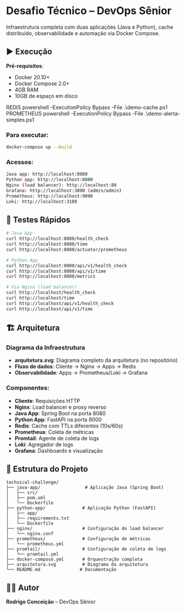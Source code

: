 
# Desafio Técnico – DevOps Sênior

Infraestrutura completa com duas aplicações (Java e Python), cache distribuído, observabilidade e automação via Docker Compose.

## ▶️ Execução
**Pré-requisitos**:
- Docker 20.10+
- Docker Compose 2.0+
- 4GB RAM
- 10GB de espaço em disco


REDIS
powershell -ExecutionPolicy Bypass -File .\demo-cache.ps1 
PROMETHEUS
powershell -ExecutionPolicy Bypass -File .\demo-alerta-simples.ps1


### Para executar:
```bash
docker-compose up --build
```

### Acessos:
```bash
Java app: http://localhost:8080
Python app: http://localhost:8000
Nginx (load balancer): http://localhost:80
Grafana: http://localhost:3000 (admin/admin)
Prometheus: http://localhost:9090
Loki: http://localhost:3100
```

## 🧪 Testes Rápidos
```bash
# Java App
curl http://localhost:8080/health_check
curl http://localhost:8080/time
curl http://localhost:8080/actuator/prometheus

# Python App
curl http://localhost:8000/api/v1/health_check
curl http://localhost:8000/api/v1/time
curl http://localhost:8000/metrics

# Via Nginx (load balancer)
curl http://localhost/health_check
curl http://localhost/time
curl http://localhost/api/v1/health_check
curl http://localhost/api/v1/time
```
## 🏗️ Arquitetura

### Diagrama da Infraestrutura
- **arquitetura.svg**: Diagrama completo da arquitetura (no repositório)
- **Fluxo de dados**: Cliente → Nginx → Apps → Redis
- **Observabilidade**: Apps → Prometheus/Loki → Grafana

### Componentes:
- **Cliente**: Requisições HTTP
- **Nginx**: Load balancer e proxy reverso
- **Java App**: Spring Boot na porta 8080
- **Python App**: FastAPI na porta 8000
- **Redis**: Cache com TTLs diferentes (10s/60s)
- **Prometheus**: Coleta de métricas
- **Promtail**: Agente de coleta de logs
- **Loki**: Agregador de logs
- **Grafana**: Dashboards e visualização

## 📁 Estrutura do Projeto

```
technical-challenge/
├── java-app/                 # Aplicação Java (Spring Boot)
│   ├── src/
│   ├── pom.xml
│   └── Dockerfile
├── python-app/              # Aplicação Python (FastAPI)
│   ├── app/
│   ├── requirements.txt
│   └── Dockerfile
├── nginx/                   # Configuração do load balancer
│   └── nginx.conf
├── prometheus/              # Configuração de métricas
│   └── prometheus.yml
├── promtail/                # Configuração de coleta de logs
│   └── promtail.yml
├── docker-compose.yml       # Orquestração completa
├── arquitetura.svg          # Diagrama da arquitetura
└── README.md               # Documentação
```

## 👨‍💻 Autor
**Rodrigo Conceição** – DevOps Sênior
